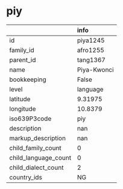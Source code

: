 # piy
|                      | info        |
|:---------------------|:------------|
| id                   | piya1245    |
| family_id            | afro1255    |
| parent_id            | tang1367    |
| name                 | Piya-Kwonci |
| bookkeeping          | False       |
| level                | language    |
| latitude             | 9.31975     |
| longitude            | 10.8379     |
| iso639P3code         | piy         |
| description          | nan         |
| markup_description   | nan         |
| child_family_count   | 0           |
| child_language_count | 0           |
| child_dialect_count  | 2           |
| country_ids          | NG          |